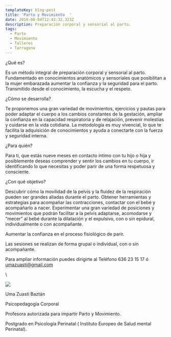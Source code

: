 ```yaml
---
templateKey: blog-post
title: 'Parto y Movimiento  '
date: 2019-08-04T12:43:32.323Z
description: Preparación corporal y sensorial al parto.
tags:
  - Parto
  - Movimiento
  - Talleres
  - Tarragona
---
```

¿Qué es?

Es un método integral de preparación corporal y sensorial al parto. Fundamentado en conocimientos anatómicos y sensoriales que posibilitan a la mujer embarazada aumentar la confianza y la seguridad para el parto. Transmitido desde el conocimiento, la escucha y el respeto.

¿Cómo se desarrolla?

Te proponemos una gran variedad de movimientos, ejercicios y pautas para poder adaptar el cuerpo a los cambios constantes de la gestación, ampliar la  confianza en la capacidad respiratoria y de relajación, prevenir molestias y cuidarse en la vida cotidiana. La metodología es muy vivencial, lo que te facilita la adquisición de conocimientos y ayuda a conectarte con la fuerza y seguridad interna.

¿Para quién?

Para ti, que estás nueve meses en contacto íntimo con tu hijo o hija y posiblemente deseas comprender y sentir los cambios en tu cuerpo, ir identificando lo que necesitas y poder parir de una forma respetuosa y consciente.

¿Con qué objetivo?

Descubrir cómo la movilidad de la pelvis y la fluidez de la respiración pueden ser grandes aliadas durante el parto. Obtener herramientas y estrategias para acompañar las contracciones, contactar con el bebé y acompañarlo a nacer. Experimentar una gran variedad de posiciones y movimientos que podrán facilitar a la pelvis adaptarse, acomodarse y “mecer” al bebé durante la dilatación y el expulsivo, con o sin epidural, individualmente o con acompañante.

Aumentar la confianza en el proceso fisiológico de parir.

Las sesiones se realizan de forma grupal o individual, con o sin acompañante.

Para ampliar información puedes dirigirte al Teléfono 636 23 15 17 ó umazuasti@gmail.com

\    

![](/img/logo-parto-y-movimiento.jpg)

Uma Zuasti Baztán

Psicopedagogía Corporal

Profesora autorizada para impartir Parto y Movimiento.

Postgrado en Psicología Perinatal ( Instituto Europeo de Salud mental Perinatal).
